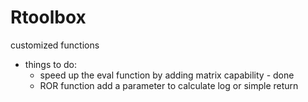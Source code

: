 # Rtoolbox
customized functions


* things to do:
    + speed up the eval function by adding matrix capability - done 
    + ROR function add a parameter to calculate log or simple return 